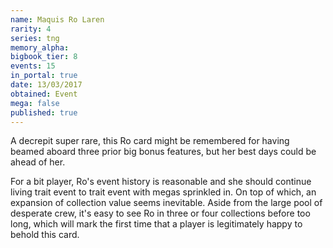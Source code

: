 ```yaml
---
name: Maquis Ro Laren
rarity: 4
series: tng
memory_alpha:
bigbook_tier: 8
events: 15
in_portal: true
date: 13/03/2017
obtained: Event
mega: false
published: true
---
```


A decrepit super rare, this Ro card might be remembered for having beamed aboard three prior big bonus features, but her best days could be ahead of her.

For a bit player, Ro's event history is reasonable and she should continue living trait event to trait event with megas sprinkled in. On top of which, an expansion of collection value seems inevitable. Aside from the large pool of desperate crew, it's easy to see Ro in three or four collections before too long, which will mark the first time that a player is legitimately happy to behold this card.
